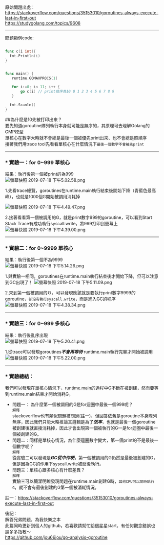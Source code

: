 原始問題出處：  
<https://stackoverflow.com/questions/35153010/goroutines-always-execute-last-in-first-out>  
<https://studygolang.com/topics/9608>  
***

問題範例code:  
```go

func c(i int){
  fmt.Println(i)
}


func main() {
   runtime.GOMAXPROCS(1)

   for i:=0; i< 11; i++ {
       go c(i) // print依序為10 0 1 2 3 4 5 6 7 8 9
   }

  fmt.Scanln()
}

```  
##為什麼是10先被打印出來？  
要先知道goroutine隊列執行本身就可能是無序的，其原理可去理解Golang的GMP模型  
單核心在數字大時就不會總是最後一個被優先print出來、也不會總是照順序  
接著我們用trace tool先看看單核心在什麼情況下`最後一個數字不會被先print`  
***
### * 實驗一：for 0~999 單核心

結果：執行後第一個被print的為999  
![螢幕快照 2019-07-18 下午5.02.58.png](https://static.studygolang.com/190718/0eb639533c172c431ff4654c3426bf85.png)

1.先看trace總覽，goroutines在runtime.main執行結束後開始下降（青藍色最高峰），也就是1000個G開始被調用消耗掉  
  
![螢幕快照 2019-07-18 下午4.49.47.png](https://static.studygolang.com/190718/df5e8dc9e441fb66f58403b24dcd18bd.png)  
  
2.接著看看第一個被調用的G，就是print數字999的goroutine，可以看到Start Stack Trace有成功執行syscall.write，將999打印到螢幕上
![螢幕快照 2019-07-18 下午4.39.00.png](https://static.studygolang.com/190718/1b7d22950024bf86f24b09e70f42759c.png)

***
### * 實驗二：for 0~9999 單核心
結果：執行後第一個不為9999  
![螢幕快照 2019-07-18 下午5.14.26.png](https://static.studygolang.com/190718/7dfb0c61cb35c1baa72800b11c3c80ef.png)  
  
1.與實驗一相同，goroutines在runtime.main執行結束後才開始下降，但可以注意到GC出現了！
![螢幕快照 2019-07-18 下午5.11.09.png](https://static.studygolang.com/190718/0da9ff237af4387355508a1e5f4b1e3b.png)
  
2.來到第一個被調用的Ｇ，可以發現應該就是要執行print數字9999的goroutine，`卻沒有執行syscall.write`，而是進入GC的程序  
![螢幕快照 2019-07-18 下午4.38.34.png](https://static.studygolang.com/190718/5d656f61ea7d5d195dc99ec15c882bbb.png)

***
### * 實驗三：for 0~999 多核心
結果：執行後亂序出現  
![螢幕快照 2019-07-18 下午5.20.41.png](https://static.studygolang.com/190718/54c7891880f7ea0fb632eb4cb1f8a4c5.png)
  
1.從trace可以發現goroutines***不會再等待*** runtime.main執行完畢才開始被調用  
![螢幕快照 2019-07-18 下午5.22.00.png](https://static.studygolang.com/190718/ab8646a116017a8322b8137ec6085468.png)  
  
***
### * 實驗總結：
我們可以發現在單核心情況下，runtime.main的過程中G不斷在被創建，然而要等到runtime.main結束才開始消耗G。  
* 問題一： 為什麼第一個被調用的G是for迴圈中最後一個999呢？  
`解釋`  
stackoverflow也有類似問題被問過(註一)，但回答依舊是goroutine本身隊列無序，因此我們只能大略推論其邏輯是為了***效率***，也就是最後一個goroutine被創建後就直接消耗掉，因此才會出現第一個被執行的G—是for迴圈中最後一個被創建的G。  
* 問題二：同樣是單核心情況，為什麼迴圈數字變大，第一個print的不是最後一個數字呢？  
`解釋`  
從實驗二可以發現是***GC從中作梗***，第一個被調用的G仍然是最後被創建的G，但是因為GC的作用下syscall.write被延後執行。  
* 問題三：單核心跟多核心有什麼差異？  
`解釋`  
實驗三可以簡潔明瞭發現問題在runtime.main創建G時，`其他CPU可以同時執行G`，就不會有最後創建的G第一個被消耗情況。  


註一：<https://stackoverflow.com/questions/35153010/goroutines-always-execute-last-in-first-out>

後記：  
解答兄弟問題，為我快樂之本  
此篇同時更新到個人的github，若喜歡請幫忙給個星星start，有任何觀念錯誤也請多多指教～  
<https://github.com/jou66jou/go-analysis-goroutine>